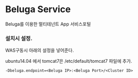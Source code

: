 # Beluga Service
Beluga를 이용한 멀티테넌트 App 서비스포털

### 설치시 설정.

WAS구동시 아래의 설정을 넣어준다.

ubuntu14.04 에서 tomcat7은 /etc/default/tomcat7 파일에 추가.

```
-Dbeluga.endpoint=<Beluga IP>:<Beluga Port>/<Cluster ID>
```



